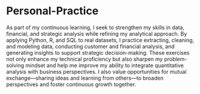 # Personal-Practice

As part of my continuous learning, I seek to strengthen my skills in data, financial, and strategic analysis while refining my analytical approach. By applying Python, R, and SQL to real datasets, I practice extracting, cleaning, and modeling data, conducting customer and financial analysis, and generating insights to support strategic decision-making. These exercises not only enhance my technical proficiency but also sharpen my problem-solving mindset and help me improve my ability to integrate quantitative analysis with business perspectives. I also value opportunities for mutual exchange—sharing ideas and learning from others—to broaden perspectives and foster continuous growth together.
